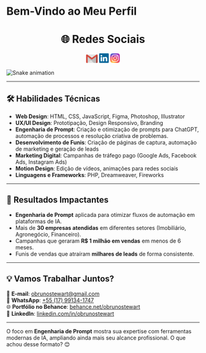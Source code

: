 # **Bem-Vindo ao Meu Perfil**

<div align="center"> 
  <h1 align="center">🌐 Redes Sociais</h1>
  <a href="mailto:obrunostewart@gmail.com" style="text-decoration: none;">
    <img width="30" src="gmail.svg">
  </a>
  <a href="https://www.linkedin.com/in/obrunostewart/" style="text-decoration: none;">
    <img width="25" src="linkedin.svg">
  </a>
  <a href="https://instagram.com/obrunostewart/" style="text-decoration: none;">
    <img width="25" src="instagram.png">
  </a>
</div>

![Snake animation](https://github.com/LuigiGF/LuigiGF/blob/output/github-contribution-grid-snake.svg)

---

## **🛠️ Habilidades Técnicas**

- **Web Design**: HTML, CSS, JavaScript, Figma, Photoshop, Illustrator  
- **UX/UI Design**: Prototipação, Design Responsivo, Branding  
- **Engenharia de Prompt**: Criação e otimização de prompts para ChatGPT, automação de processos e resolução criativa de problemas.  
- **Desenvolvimento de Funis**: Criação de páginas de captura, automação de marketing e geração de leads  
- **Marketing Digital**: Campanhas de tráfego pago (Google Ads, Facebook Ads, Instagram Ads)  
- **Motion Design**: Edição de vídeos, animações para redes sociais  
- **Linguagens e Frameworks**: PHP, Dreamweaver, Fireworks  


---

## **🚀 Resultados Impactantes**

- **Engenharia de Prompt** aplicada para otimizar fluxos de automação em plataformas de IA.  
- Mais de **30 empresas atendidas** em diferentes setores (Imobiliário, Agronegócio, Financeiro).  
- Campanhas que geraram **R$ 1 milhão em vendas** em menos de 6 meses.  
- Funis de vendas que atraíram **milhares de leads** de forma consistente.  


---

## **💡 Vamos Trabalhar Juntos?**

📧 **E-mail**: [obrunostewart@gmail.com](mailto:obrunostewart@gmail.com)  
📱 **WhatsApp**: [+55 (17) 99134-1747](https://wa.me/5517991341747)  
🌐 **Portfólio no Behance**: [behance.net/obrunostewart](https://behance.net/obrunostewart)  
💼 **LinkedIn**: [linkedin.com/in/obrunostewart](https://linkedin.com/in/obrunostewart)

---

O foco em **Engenharia de Prompt** mostra sua expertise com ferramentas modernas de IA, ampliando ainda mais seu alcance profissional. O que achou desse formato? 😊
